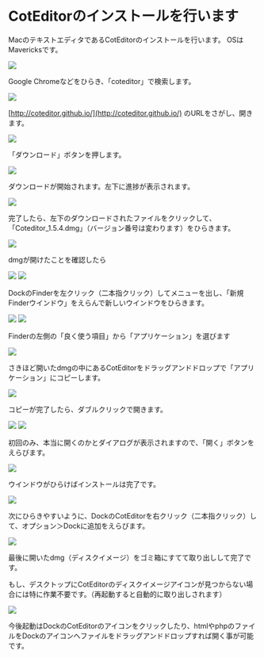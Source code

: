 # CotEditorのインストールを行います

MacのテキストエディタであるCotEditorのインストールを行います。
OSはMavericksです。

![](2014-08-09_6.48.56.jpg)

Google Chromeなどをひらき、「coteditor」で検索します。

![](2014-08-09_6.49.11.jpg)

[http://coteditor.github.io/](http://coteditor.github.io/) のURLをさがし、開きます。

![](2014-08-09_6.49.15.jpg)

「ダウンロード」ボタンを押します。

![](2014-08-09_6.49.33.jpg)

ダウンロードが開始されます。左下に進捗が表示されます。

![](2014-08-09_6.49.38.jpg)

完了したら、左下のダウンロードされたファイルをクリックして、「Coteditor_1.5.4.dmg」（バージョン番号は変わります）をひらきます。

![](2014-08-09_6.49.43.jpg)

dmgが開けたことを確認したら

![](2014-08-09_6.49.57.jpg)
![](2014-08-09_6.50.19.jpg)

DockのFinderを左クリック（二本指クリック）してメニューを出し、「新規Finderウインドウ」をえらんで新しいウインドウをひらきます。

![](2014-08-09_6.50.45.jpg)
![](2014-08-09_6.50.51.jpg)

Finderの左側の「良く使う項目」から「アプリケーション」を選びます

![](2014-08-09_6.50.59.jpg)

さきほど開いたdmgの中にあるCotEditorをドラッグアンドドロップで「アプリケーション」にコピーします。

![](2014-08-09_6.51.04.jpg)

コピーが完了したら、ダブルクリックで開きます。

![](2014-08-09_6.51.14.jpg)
![](2014-08-09_6.51.23.jpg)

初回のみ、本当に開くのかとダイアログが表示されますので、「開く」ボタンをえらびます。

![](2014-08-09_6.51.28.jpg)

ウインドウがひらけばインストールは完了です。

![](2014-08-09_6.51.33.jpg)

次にひらきやすいように、DockのCotEditorを右クリック（二本指クリック）して、オプション＞Dockに追加をえらびます。

![](2014-08-09_6.51.45.jpg)

最後に開いたdmg（ディスクイメージ）をゴミ箱にすてて取り出しして完了です。

もし、デスクトップにCotEditorのディスクイメージアイコンが見つからない場合には特に作業不要です。（再起動すると自動的に取り出しされます）


![](2014-08-09_6.52.07.jpg)

今後起動はDockのCotEditorのアイコンをクリックしたり、htmlやphpのファイルをDockのアイコンへファイルをドラッグアンドドロップすれば開く事が可能です。
